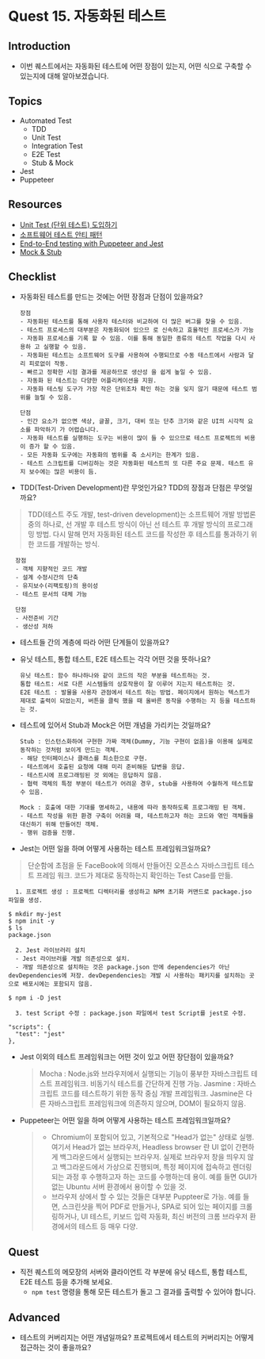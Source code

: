 # Quest 15. 자동화된 테스트

## Introduction

- 이번 퀘스트에서는 자동화된 테스트에 어떤 장점이 있는지, 어떤 식으로 구축할 수 있는지에 대해 알아보겠습니다.

## Topics

- Automated Test
  - TDD
  - Unit Test
  - Integration Test
  - E2E Test
  - Stub & Mock
- Jest
- Puppeteer

## Resources

- [Unit Test (단위 테스트) 도입하기](https://www.popit.kr/unit-test-%EB%8B%A8%EC%9C%84-%ED%85%8C%EC%8A%A4%ED%8A%B8-%EB%8F%84%EC%9E%85%ED%95%98%EA%B8%B0-1%ED%8E%B8/)
- [소프트웨어 테스트 안티 패턴](https://velog.io/@leejh3224/%EC%86%8C%ED%94%84%ED%8A%B8%EC%9B%A8%EC%96%B4-%ED%85%8C%EC%8A%A4%ED%8A%B8-%EC%95%88%ED%8B%B0-%ED%8C%A8%ED%84%B4)
- [End-to-End testing with Puppeteer and Jest](https://medium.com/touch4it/end-to-end-testing-with-puppeteer-and-jest-ec8198145321)
- [Mock & Stub](https://stackoverflow.com/questions/3459287/whats-the-difference-between-a-mock-stub)

## Checklist

- 자동화된 테스트를 만드는 것에는 어떤 장점과 단점이 있을까요?

      장점
      - 자동화된 테스트를 통해 사용자 테스터와 비교하여 더 많은 버그를 찾을 수 있음.
      - 테스트 프로세스의 대부분은 자동화되어 있으므 로 신속하고 효율적인 프로세스가 가능
      - 자동화 프로세스를 기록 할 수 있음. 이를 통해 동일한 종류의 테스트 작업을 다시 사용하 고 실행할 수 있음.
      - 자동화된 테스트는 소프트웨어 도구를 사용하여 수행되므로 수동 테스트에서 사람과 달리 피로없이 작동.
      - 빠르고 정확한 시험 결과를 제공하므로 생산성 을 쉽게 높일 수 있음.
      - 자동화 된 테스트는 다양한 어플리케이션을 지원.
      - 자동화 테스팅 도구가 가장 작은 단위조차 확인 하는 것을 잊지 않기 때문에 테스트 범위를 늘릴 수 있음.

      단점
      - 인간 요소가 없으면 색상, 글꼴, 크기, 대비 또는 단추 크기와 같은 UI의 시각적 요소를 파악하기 가 어렵습니다.
      - 자동화 테스트를 실행하는 도구는 비용이 많이 들 수 있으므로 테스트 프로젝트의 비용이 증가 할 수 있음.
      - 모든 자동화 도구에는 자동화의 범위를 축 소시키는 한계가 있음.
      - 테스트 스크립트를 디버깅하는 것은 자동화된 테스트의 또 다른 주요 문제. 테스트 유지 보수에는 많은 비용이 듬.

- TDD(Test-Driven Development)란 무엇인가요? TDD의 장점과 단점은 무엇일까요?

> TDD(테스트 주도 개발, test-driven development)는 소프트웨어 개발 방법론 중의 하나로, 선 개발 후 테스트 방식이 아닌 선 테스트 후 개발 방식의 프로그래밍 방법. 다시 말해 먼저 자동화된 테스트 코드를 작성한 후 테스트를 통과하기 위한 코드를 개발하는 방식.

      장점
      - 객체 지향적인 코드 개발
      - 설계 수정시간의 단축
      - 유지보수(리팩토링)의 용이성
      - 테스트 문서의 대체 가능

      단점
      - 사전준비 기간
      - 생산성 저하

- 테스트들 간의 계층에 따라 어떤 단계들이 있을까요?

- 유닛 테스트, 통합 테스트, E2E 테스트는 각각 어떤 것을 뜻하나요?

      유닛 테스트: 함수 하나하나와 같이 코드의 작은 부분을 테스트하는 것.
      통합 테스트: 서로 다른 시스템들의 상호작용이 잘 이루어 지는지 테스트하는 것.
      E2E 테스트 : 발물을 사용자 관점에서 테스트 하는 방법. 페이지에서 원하는 텍스트가 제대로 출력이 되었는지, 버튼을 클릭 했을 때 올바른 동작을 수행하는 지 등을 테스트하는 것.

- 테스트에 있어서 Stub과 Mock은 어떤 개념을 가리키는 것일까요?

      Stub : 인스턴스화하여 구현한 가짜 객체(Dummy, 기능 구현이 없음)을 이용해 실제로 동작하는 것처럼 보이게 만드는 객체.
      - 해당 인터페이스나 클래스를 최소한으로 구현.
      - 테스트에서 호출된 요청에 대해 미리 준비해둔 답변을 응답.
      - 테스트시에 프로그래밍된 것 외에는 응답하지 않음.
      - 협력 객체의 특정 부분이 테스트가 어려운 경우, stub을 사용하여 수월하게 테스트할 수 있음.

      Mock : 호출에 대한 기대를 명세하고, 내용에 따라 동작하도록 프로그래밍 된 객체.
      - 테스트 작성을 위한 환경 구축이 어려울 때, 테스트하고자 하는 코드와 엮인 객체들을 대신하기 위해 만들어진 객체.
      - 행위 검증을 진행.

- Jest는 어떤 일을 하며 어떻게 사용하는 테스트 프레임워크일까요?

> 단순함에 초점을 둔 FaceBook에 의해서 만들어진 오픈소스 자바스크립트 테스트 프레임 워크. 코드가 제대로 동작하는지 확인하는 Test Case를 만듦.

      1. 프로젝트 생성 : 프로젝트 디렉터리를 생성하고 NPM 초기화 커맨드로 package.jso 파일을 생성.

```
$ mkdir my-jest
$ npm init -y
$ ls
package.json
```

      2. Jest 라이브러리 설치
      - Jest 라이브러를 개발 의존성으로 설치.
      - 개발 의존성으로 설치하는 것은 package.json 안에 dependencies가 아닌 devDependencies에 저장. devDependencies는 개발 시 사용하는 패키지를 설치하는 곳으로 배포시에는 포함되지 않음.

```
$ npm i -D jest
```

      3. test Script 수정 : package.json 파일에서 test Script를 jest로 수정.

```
"scripts": {
  "test": "jest"
},
```

- Jest 이외의 테스트 프레임워크는 어떤 것이 있고 어떤 장단점이 있을까요?

  > Mocha : Node.js와 브라우저에서 실행되는 기능이 풍부한 자바스크립트 테스트 프레임워크. 비동기식 테스트를 간단하게 진행 가능.
  > Jasmine : 자바스크립트 코드를 테스트하기 위한 동작 중심 개발 프레임워크. Jasmine은 다른 자바스크립트 프레임워크에 의존하지 않으며, DOM이 필요하지 않음.

- Puppeteer는 어떤 일을 하며 어떻게 사용하는 테스트 프레임워크일까요?

  > - Chromium이 포함되어 있고, 기본적으로 "Head가 없는" 상태로 실행. 여기서 Head가 없는 브라우저, Headless browser 란 UI 없이 간편하게 백그라운드에서 실행되는 브라우저. 실제로 브라우저 창을 띄우지 않고 백그라운드에서 가상으로 진행되며, 특정 페이지에 접속하고 렌더링 되는 과정 후 수행하고자 하는 코드를 수행하는데 용이. 예를 들면 GUI가 없는 Ubuntu 서버 환경에서 용이할 수 있을 것.
  > - 브라우저 상에서 할 수 있는 것들은 대부분 Puppteer로 가능. 예를 들면, 스크린샷을 찍어 PDF로 만들거나, SPA로 되어 있는 페이지를 크롤링하거나, UI 테스트, 키보드 입력 자동화, 최신 버전의 크롬 브라우저 환경에서의 테스트 등 매우 다양.

## Quest

- 직전 퀘스트의 메모장의 서버와 클라이언트 각 부분에 유닛 테스트, 통합 테스트, E2E 테스트 등을 추가해 보세요.
  - `npm test` 명령을 통해 모든 테스트가 돌고 그 결과를 출력할 수 있어야 합니다.

## Advanced

- 테스트의 커버리지는 어떤 개념일까요? 프로젝트에서 테스트의 커버리지는 어떻게 접근하는 것이 좋을까요?
